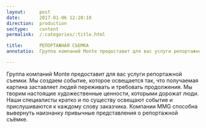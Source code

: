 ```yaml
---
layout:     post
date:       2017-01-06 12:28:18
direction:  production
sectype:    content
permalink:  /:categories/:title.html

title:      РЕПОРТАЖНАЯ СЪЕМКА
annotatio:  Группа компаний Monte предоставит для вас услуги репортажной съемки. Мы создаем событие, которое освещается так, что получаемая картина заставляет людей переживать и требовать продолжения. Мы творим настоящие художественные ценности, которыми дорожат люди. Наши специалисты кратко и по существу освещают событие и прислушиваются к каждому слову заказчика. Компании MMG способна вывернуть наизнанку привычные представления о репортажной съёмке.  

---
```


Группа компаний Monte предоставит для вас услуги репортажной съемки. Мы создаем событие, которое освещается так, что получаемая картина заставляет людей переживать и требовать продолжения. Мы творим настоящие художественные ценности, которыми дорожат люди. Наши специалисты кратко и по существу освещают событие и прислушиваются к каждому слову заказчика. Компании MMG способна вывернуть наизнанку привычные представления о репортажной съёмке.   
